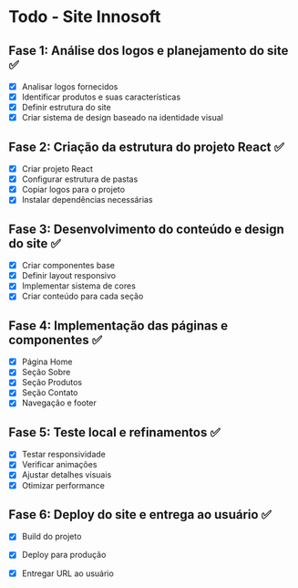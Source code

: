 # Todo - Site Innosoft

## Fase 1: Análise dos logos e planejamento do site ✅
- [x] Analisar logos fornecidos
- [x] Identificar produtos e suas características
- [x] Definir estrutura do site
- [x] Criar sistema de design baseado na identidade visual

## Fase 2: Criação da estrutura do projeto React ✅
- [x] Criar projeto React
- [x] Configurar estrutura de pastas
- [x] Copiar logos para o projeto
- [x] Instalar dependências necessárias

## Fase 3: Desenvolvimento do conteúdo e design do site ✅
- [x] Criar componentes base
- [x] Definir layout responsivo
- [x] Implementar sistema de cores
- [x] Criar conteúdo para cada seção

## Fase 4: Implementação das páginas e componentes ✅
- [x] Página Home
- [x] Seção Sobre
- [x] Seção Produtos
- [x] Seção Contato
- [x] Navegação e footer

## Fase 5: Teste local e refinamentos ✅
- [x] Testar responsividade
- [x] Verificar animações
- [x] Ajustar detalhes visuais
- [x] Otimizar performance

## Fase 6: Deploy do site e entrega ao usuário ✅
- [x] Build do projeto
- [x] Deploy para produção
- [x] Entregar URL ao usuário

